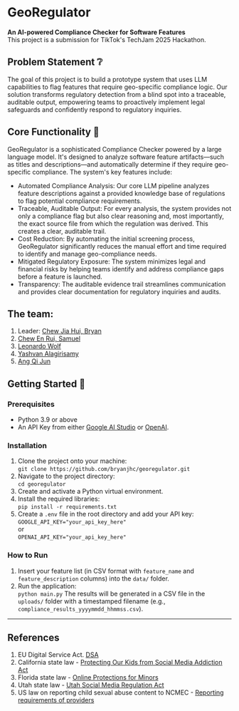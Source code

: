 # GeoRegulator
**An AI-powered Compliance Checker for Software Features** <br>
This project is a submission for TikTok's TechJam 2025 Hackathon.

## Problem Statement ❔
The goal of this project is to build a prototype system that uses LLM capabilities to flag features that require geo-specific compliance logic. Our solution transforms regulatory detection from a blind spot into a traceable, auditable output, empowering teams to proactively implement legal safeguards and confidently respond to regulatory inquiries.

## Core Functionality 💪
GeoRegulator is a sophisticated Compliance Checker powered by a large language model. It's designed to analyze software feature artifacts—such as titles and descriptions—and automatically determine if they require geo-specific compliance.
The system's key features include:
 - Automated Compliance Analysis: Our core LLM pipeline analyzes feature descriptions against a provided knowledge base of regulations to flag potential compliance requirements.
 - Traceable, Auditable Output: For every analysis, the system provides not only a compliance flag but also clear reasoning and, most importantly, the exact source file from which the regulation was derived. This creates a clear, auditable trail.
 - Cost Reduction: By automating the initial screening process, GeoRegulator significantly reduces the manual effort and time required to identify and manage geo-compliance needs.
 - Mitigated Regulatory Exposure: The system minimizes legal and financial risks by helping teams identify and address compliance gaps before a feature is launched. 
 - Transparency: The auditable evidence trail streamlines communication and provides clear documentation for regulatory inquiries and audits.

## The team:
1. Leader: [Chew Jia Hui, Bryan](https://github.com/bryanjhc)
2. [Chew En Rui, Samuel](https://github.com/Monochromas)
3. [Leonardo Wolf](https://github.com/leowolf275)
4. [Yashvan Alagirisamy](https://github.com/YashvanGH)
5. [Ang Qi Jun](https://github.com/realqijun)

## Getting Started 🚀

### Prerequisites
 - Python 3.9 or above
 - An API Key from either [Google AI Studio](https://aistudio.google.com/) or [OpenAI](https://platform.openai.com/docs/api-reference/project-api-keys).

### Installation

1. Clone the project onto your machine: <br> `git clone https://github.com/bryanjhc/georegulator.git`
2. Navigate to the project directory: <br> `cd georegulator`
3. Create and activate a Python virtual environment.
4. Install the required libraries: <br> `pip install -r requirements.txt`
5. Create a `.env` file in the root directory and add your API key: <br> `GOOGLE_API_KEY="your_api_key_here"` <br> or <br> `OPENAI_API_KEY="your_api_key_here"`

### How to Run
1. Insert your feature list (in CSV format with `feature_name` and `feature_description` columns) into the `data/` folder.
2. Run the application: <br> `python main.py`
The results will be generated in a CSV file in the `uploads/` folder with a timestamped filename (e.g., `compliance_results_yyyymmdd_hhmmss.csv`).

---

## References
1. EU Digital Service Act. [DSA](https://en.wikipedia.org/wiki/Digital_Services_Act)
2. California state law - [Protecting Our Kids from Social Media Addiction Act](https://leginfo.legislature.ca.gov/faces/billTextClient.xhtml?bill_id=202320240SB976)
3. Florida state law - [Online Protections for Minors](https://www.flsenate.gov/Session/Bill/2024/3)
4. Utah state law - [Utah Social Media Regulation Act](https://en.wikipedia.org/wiki/Utah_Social_Media_Regulation_Act)
5. US law on reporting child sexual abuse content to NCMEC -  [Reporting requirements of providers](https://www.law.cornell.edu/uscode/text/18/2258A)